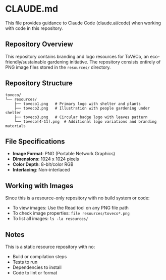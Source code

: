 # CLAUDE.md

This file provides guidance to Claude Code (claude.ai/code) when working with code in this repository.

## Repository Overview

This repository contains branding and logo resources for ToVéCo, an eco-friendly/sustainable gardening initiative. The repository consists entirely of PNG image files stored in the `resources/` directory.

## Repository Structure

```
toveco/
└── resources/
    ├── toveco1.png   # Primary logo with shelter and plants
    ├── toveco2.png   # Illustration with people gardening under shelter
    ├── toveco3.png   # Circular badge logo with leaves pattern
    └── toveco[4-11].png  # Additional logo variations and branding materials
```

## File Specifications

- **Image Format**: PNG (Portable Network Graphics)
- **Dimensions**: 1024 x 1024 pixels
- **Color Depth**: 8-bit/color RGB
- **Interlacing**: Non-interlaced

## Working with Images

Since this is a resource-only repository with no build system or code:

- To view images: Use the Read tool on any PNG file path
- To check image properties: `file resources/toveco*.png`
- To list all images: `ls -la resources/`

## Notes

This is a static resource repository with no:
- Build or compilation steps
- Tests to run
- Dependencies to install
- Code to lint or format